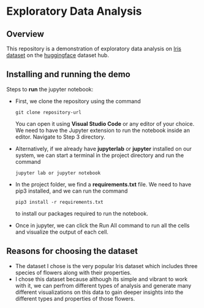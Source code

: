 # Exploratory Data Analysis

## Overview

This repository is a demonstration of exploratory data analysis on [Iris dataset](https://huggingface.co/datasets/scikit-learn/iris) on the [huggingface](https://huggingface.co/datasets) dataset hub.

## Installing and running the demo

Steps to **run** the jupyter notebook:

- First, we clone the repository using the command

  ```
  git clone repository-url
  ```

  You can open it using **Visual Studio Code** or any editor of your choice. We need to have the Jupyter extension to run the notebook inside an editor. Navigate to Step 3 directory.

- Alternatively, if we already have **jupyterlab** or **jupyter** installed on our system, we can start a terminal in the project directory and run the command

  ```
  jupyter lab or jupyter notebook
  ```

- In the project folder, we find a **requirements.txt** file. We need to have pip3 installed, and we can run the command

  ```
  pip3 install -r requirements.txt
  ```

  to install our packages required to run the notebook.

- Once in jupyter, we can click the Run All command to run all the cells and visualize the output of each cell.

## Reasons for choosing the dataset

- The dataset I chose is the very popular Iris dataset which includes three species of flowers along with their properties.
- I chose this dataset because although its simple and vibrant to work with it, we can perfrom different types of analysis and generate many different visualizations on this data to gain deeper insights into the different types and properties of those flowers.
